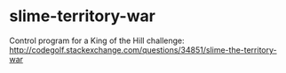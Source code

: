 slime-territory-war
===================

Control program for a King of the Hill challenge: http://codegolf.stackexchange.com/questions/34851/slime-the-territory-war
